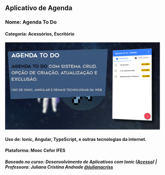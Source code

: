 ## Aplicativo de Agenda
### Nome: Agenda To Do
#### Categoria: Acessórios, Escritório
![](todo/src/assets/todopresentation.png)
#### Uso de: Ionic, Angular, TypeScript, e outras tecnologias da internet.
#### Plataforma: Mooc Cefor IFES
##### Baseado no curso: Desenvolvimento de Aplicativos com Ionic ([Acesso](https://mooc.cefor.ifes.edu.br/moodle/course/view.php?id=126)) | Professora: Juliana Cristina Andrade [@julianacriss](https://github.com/julianacriss)
